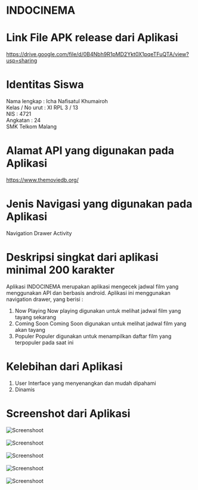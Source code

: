 # INDOCINEMA

# Link File APK release dari Aplikasi
https://drive.google.com/file/d/0B4Nbh9R1pMD2Ykt0X1pqeTFuQTA/view?usp=sharing

# Identitas Siswa
Nama lengkap    : Icha Nafisatul Khumairoh<br>
Kelas / No urut : XI RPL 3 / 13<br>
NIS             : 4721<br>
Angkatan        : 24<br>
SMK Telkom Malang<br>

# Alamat API yang digunakan pada Aplikasi
https://www.themoviedb.org/

# Jenis Navigasi yang digunakan pada Aplikasi
Navigation Drawer Activity

# Deskripsi singkat dari aplikasi minimal 200 karakter
Aplikasi INDOCINEMA merupakan aplikasi mengecek jadwal film yang menggunakan API dan berbasis android.
Aplikasi ini menggunakan navigation drawer, yang berisi : 
1. Now Playing
    Now playing digunakan untuk melihat jadwal film yang tayang sekarang
2. Coming Soon
    Coming Soon digunakan untuk melihat jadwal film yang akan tayang 
3. Populer
    Populer digunakan untuk menampilkan daftar film yang terpopuler pada saat ini

# Kelebihan dari Aplikasi
1. User Interface yang menyenangkan dan mudah dipahami
2. Dinamis

# Screenshot dari Aplikasi
![Screenshoot](https://github.com/ichanafisah/INDOCINEMA/blob/master/aa.jpeg) <br> <br>
![Screenshoot](https://github.com/ichanafisah/INDOCINEMA/blob/master/bb.jpeg) <br> <br>
![Screenshoot](https://github.com/ichanafisah/INDOCINEMA/blob/master/cc.jpeg) <br> <br>
![Screenshoot](https://github.com/ichanafisah/INDOCINEMA/blob/master/dd.jpeg) <br> <br>
![Screenshoot](https://github.com/ichanafisah/INDOCINEMA/blob/master/ee.jpeg) <br> <br>
